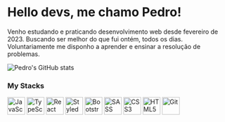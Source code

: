# Hello devs, me chamo Pedro!
Venho estudando e praticando desenvolvimento web desde fevereiro de 2023. Buscando ser melhor do que fui ontém, todos os dias. Voluntariamente me disponho a aprender e ensinar a resolução de problemas.

![Pedro's GitHub stats](https://github-readme-stats.vercel.app/api?username=pedroalima&show_icons=true&theme=transparent)

### My Stacks
<img alt="JavaScript" src="https://cdn.jsdelivr.net/gh/devicons/devicon/icons/javascript/javascript-original.svg" width=40 eight=30> <img alt="TypeScript" src="https://cdn.jsdelivr.net/gh/devicons/devicon/icons/typescript/typescript-original.svg" width=40 eight=30> <img alt="React" src="https://cdn.jsdelivr.net/gh/devicons/devicon/icons/react/react-original.svg" width=40 eight=30> <img alt="Styled Components" src="https://cdn.jsdelivr.net/gh/devicons/devicon/icons/styled-components/styled-components-original.svg" width=40 eight=30> <img alt="Bootstrap" src="https://cdn.jsdelivr.net/gh/devicons/devicon/icons/bootstrap/bootstrap-original.svg" width=40 eight=30> <img alt="SASS" src="https://cdn.jsdelivr.net/gh/devicons/devicon/icons/sass/sass-original.svg" width=40 eight=30> <img alt="CSS3" src="https://cdn.jsdelivr.net/gh/devicons/devicon/icons/css3/css3-original.svg" width=40 eight=30> <img alt="HTML5" src="https://cdn.jsdelivr.net/gh/devicons/devicon/icons/html5/html5-original.svg" width=40 eight=30> <img alt="Git" src="https://cdn.jsdelivr.net/gh/devicons/devicon/icons/git/git-original.svg" width=40 eight=30>
